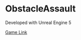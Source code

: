 # ObstacleAssault

Developed with Unreal Engine 5

[Game Link](https://drive.google.com/file/d/1KSwjXd2g_7-hJ0UtBHuF5tZ8AfeL4OHT/view?usp=sharing)
